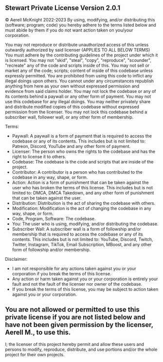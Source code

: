 Stewart Private License Version 2.0.1
-------------------------------------
© Aerell McKnight 2022-2023
By using, modifying, and/or distributing this (software; program; code) you hereby adhere to the terms listed below and must abide by them if you do not want action taken on you/your corporation.

You may not reproduce or distribute unauthorized access of this unless outwardly authorized by said licenser (APPLIES TO ALL BELOW TERMS)
You must adhere by the contributing guidelines of the project under which it is licensed.
You may not "skid", "steal", "copy", "reproduce", "scounder", "recreate" any of the code and scripts inside of this.
You may not sell or market any of the code; scripts; content of inside of this codebase unless expressly permitted.
You are prohibited from using this code to inflict any illegal doings upon others.
You cannot under any circumstances republish anything from here as your own without expressed permission and evidence from said claims holder.
You may not lock the codebase or any of its contents behind a paywall or any other form of payment.
You may not use this codebase for any illegal doings.
You may neither privately share and distribute modified copies of this codebase without expressed permission from the licenser.
You may not lock this codebase behind a subscriber wall, follower wall, or any other form of membership.

Terms:
- Paywall: A paywall is a form of payment that is required to access the codebase or any of its contents. This includes but is not limited to: Patreon, Discord, YouTube and any other form of payment.
- Licenser: The person who owns the rights to the codebase and has the right to license it to others.
- Codebase: The codebase is the code and scripts that are inside of the project.
- Contributor: A contributor is a person who has contributed to the codebase in any way, shape, or form.
- Action: Action is a form of punishment that can be taken against the user who has broken the terms of this license. This includes but is not limited to: DMCA, DMCA Takedown, and any other form of punishment that can be taken against the user.
- Distribution: Distribution is the act of sharing the codebase with others.
- Modification: Modification is the act of changing the codebase in any way, shape, or form.
- Code, Program, Software: The codebase.
- You: The user who is using, modifying, and/or distributing the codebase.
- Subscriber Wall: A subscriber wall is a form of followship and/or membership that is required to access the codebase or any of its contents. This includes but is not limited to: YouTube, Discord, Twitch, Twitter, Instagram, TikTok, Email Subscription, MBoost, and any other form of followship and/or membership.

Disclaimer:
- I am not responsible for any actions taken against you or your corporation if you break the terms of this license.
- Any action or harm taken against you or your corporation is entirely your fault and not the fault of the licenser nor owner of the codebase.
- If you break the terms of this license, you may be subject to action taken against you or your corporation.




You are not allowed or permitted to use this private license if you are not listed below and have not been given permission by the licenser, Aerell M., to use this.
-

I; the licenser of this project hereby permit and allow these users and persons to modify, reproduce, distribute, and use portions and/or the whole project for their own projects.
